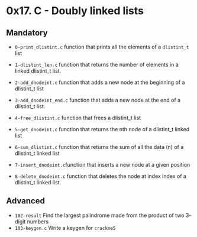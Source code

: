 # 0x17. C - Doubly linked lists

## Mandatory
- ```0-print_dlistint.c```  function that prints all the elements of a `dlistint_t` list

- ```1-dlistint_len.c```  function that returns the number of elements in a linked dlistint_t list.

- ```2-add_dnodeint.c``` function that adds a new node at the beginning of a dlistint_t list

- ```3-add_dnodeint_end.c``` function that adds a new node at the end of a dlistint_t list.

- ```4-free_dlistint.c``` function that frees a dlistint_t list
- ```5-get_dnodeint.c``` function that returns the nth node of a dlistint_t linked list
- ```6-sum_dlistint.c``` function that returns the sum of all the data (n) of a dlistint_t linked list
- ```7-insert_dnodeint.c```function that inserts a new node at a given position
- ```8-delete_dnodeint.c``` function that deletes the node at index index of a dlistint_t linked list.

## Advanced 
- ```102-result``` Find the largest palindrome made from the product of two 3-digit numbers
- ```103-keygen.c``` Write a keygen for `crackme5`
